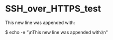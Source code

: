 # SSH_over_HTTPS_test

This new line was appended with:

$ echo -e "\nThis new line was appended with:\n"
